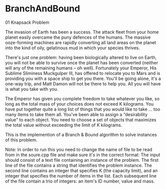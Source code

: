# BranchAndBound
01 Knapsack Problem

The invasion of Earth has been a success. The attack fleet from your home planet easily
overcame the puny defences of the humans. The massive ooze-forming machines are rapidly
converting all land areas on the planet into the kind of oily, gelatinous mud in which your
species thrives.

There's just one problem: having been biologically altered to live on Earth, you will not be
able to survive once the planet has been converted (neither will any of the remaining humans
– oh well). Fortunately your Emperor, His Sublime Sliminess Muckgulper III, has offered to
relocate you to Mars and is providing you with a space ship to get you there. You'll be going
alone, it's a one-way trip, and Matt Damon will not be there to help you. All you will have is
what you take with you.

The Emperor has given you complete freedom to take whatever you like, so long as the total
mass of your choices does not exceed K kilograms. You have put together quite a long list of
things that you would like to take ... too many items to take them all. You've been able to
assign a “desirability value” to each object. You need to choose a set of objects that maximizes
the total value without exceeding the limit of K kilograms.

This is the implemention of a Branch & Bound algorithm to solve instances of this problem. 

Note: In order to run this you need to change the name of file to be read from in the soure.cpp file and make sure it's in the correct format:
The input should consist of a text file containing an instance of the problem. The
first line of the file contains a string that identifies the problem instance. The second line
contains an integer that specifies K (the capacity limit), and an integer that specifies the
number of items in the list. Each subsequent line of the file contain a trio of integers: an item's
ID number, value and mass.
